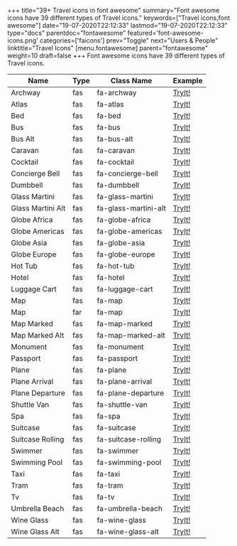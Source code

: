 +++
title="39+ Travel icons in font awesome"
summary="Font awesome icons have 39 different types of Travel icons."
keywords=["Travel icons,font awesome"]
date="19-07-2020T22:12:33"
lastmod="19-07-2020T22:12:33"
type="docs"
parentdoc="fontawesome"
featured='font-awesome-icons.png'
categories=['faicons']
prev="Toggle"
next="Users & People"
linktitle="Travel Icons"
[menu.fontawesome]
parent="fontawesome"
weight=10
draft=false
+++
Font awesome icons have 39 different types of Travel icons.<div class='table-responsive'><table class='table'><thead><tr><th>Name</th><th>Type</th><th>Class Name</th><th>Example</th></tr></thead><tbody><tr><td><i class="fas fa-archway"></i>Archway</td><td>fas</td><td>fa-archway</td><td><a href='https://www.angularjswiki.com/fontawesome/fa-archway/' target='_blank'>TryIt!</a></td></tr><tr><td><i class="fas fa-atlas"></i>Atlas</td><td>fas</td><td>fa-atlas</td><td><a href='https://www.angularjswiki.com/fontawesome/fa-atlas/' target='_blank'>TryIt!</a></td></tr><tr><td><i class="fas fa-bed"></i>Bed</td><td>fas</td><td>fa-bed</td><td><a href='https://www.angularjswiki.com/fontawesome/fa-bed/' target='_blank'>TryIt!</a></td></tr><tr><td><i class="fas fa-bus"></i>Bus</td><td>fas</td><td>fa-bus</td><td><a href='https://www.angularjswiki.com/fontawesome/fa-bus/' target='_blank'>TryIt!</a></td></tr><tr><td><i class="fas fa-bus-alt"></i>Bus Alt</td><td>fas</td><td>fa-bus-alt</td><td><a href='https://www.angularjswiki.com/fontawesome/fa-bus-alt/' target='_blank'>TryIt!</a></td></tr><tr><td><i class="fas fa-caravan"></i>Caravan</td><td>fas</td><td>fa-caravan</td><td><a href='https://www.angularjswiki.com/fontawesome/fa-caravan/' target='_blank'>TryIt!</a></td></tr><tr><td><i class="fas fa-cocktail"></i>Cocktail</td><td>fas</td><td>fa-cocktail</td><td><a href='https://www.angularjswiki.com/fontawesome/fa-cocktail/' target='_blank'>TryIt!</a></td></tr><tr><td><i class="fas fa-concierge-bell"></i>Concierge Bell</td><td>fas</td><td>fa-concierge-bell</td><td><a href='https://www.angularjswiki.com/fontawesome/fa-concierge-bell/' target='_blank'>TryIt!</a></td></tr><tr><td><i class="fas fa-dumbbell"></i>Dumbbell</td><td>fas</td><td>fa-dumbbell</td><td><a href='https://www.angularjswiki.com/fontawesome/fa-dumbbell/' target='_blank'>TryIt!</a></td></tr><tr><td><i class="fas fa-glass-martini"></i>Glass Martini</td><td>fas</td><td>fa-glass-martini</td><td><a href='https://www.angularjswiki.com/fontawesome/fa-glass-martini/' target='_blank'>TryIt!</a></td></tr><tr><td><i class="fas fa-glass-martini-alt"></i>Glass Martini Alt</td><td>fas</td><td>fa-glass-martini-alt</td><td><a href='https://www.angularjswiki.com/fontawesome/fa-glass-martini-alt/' target='_blank'>TryIt!</a></td></tr><tr><td><i class="fas fa-globe-africa"></i>Globe Africa</td><td>fas</td><td>fa-globe-africa</td><td><a href='https://www.angularjswiki.com/fontawesome/fa-globe-africa/' target='_blank'>TryIt!</a></td></tr><tr><td><i class="fas fa-globe-americas"></i>Globe Americas</td><td>fas</td><td>fa-globe-americas</td><td><a href='https://www.angularjswiki.com/fontawesome/fa-globe-americas/' target='_blank'>TryIt!</a></td></tr><tr><td><i class="fas fa-globe-asia"></i>Globe Asia</td><td>fas</td><td>fa-globe-asia</td><td><a href='https://www.angularjswiki.com/fontawesome/fa-globe-asia/' target='_blank'>TryIt!</a></td></tr><tr><td><i class="fas fa-globe-europe"></i>Globe Europe</td><td>fas</td><td>fa-globe-europe</td><td><a href='https://www.angularjswiki.com/fontawesome/fa-globe-europe/' target='_blank'>TryIt!</a></td></tr><tr><td><i class="fas fa-hot-tub"></i>Hot Tub</td><td>fas</td><td>fa-hot-tub</td><td><a href='https://www.angularjswiki.com/fontawesome/fa-hot-tub/' target='_blank'>TryIt!</a></td></tr><tr><td><i class="fas fa-hotel"></i>Hotel</td><td>fas</td><td>fa-hotel</td><td><a href='https://www.angularjswiki.com/fontawesome/fa-hotel/' target='_blank'>TryIt!</a></td></tr><tr><td><i class="fas fa-luggage-cart"></i>Luggage Cart</td><td>fas</td><td>fa-luggage-cart</td><td><a href='https://www.angularjswiki.com/fontawesome/fa-luggage-cart/' target='_blank'>TryIt!</a></td></tr><tr><td><i class="fas fa-map"></i>Map</td><td>fas</td><td>fa-map</td><td><a href='https://www.angularjswiki.com/fontawesome/fa-map/' target='_blank'>TryIt!</a></td></tr><tr><td><i class="far fa-map"></i>Map</td><td>far</td><td>fa-map</td><td><a href='https://www.angularjswiki.com/fontawesome/fa-map/' target='_blank'>TryIt!</a></td></tr><tr><td><i class="fas fa-map-marked"></i>Map Marked</td><td>fas</td><td>fa-map-marked</td><td><a href='https://www.angularjswiki.com/fontawesome/fa-map-marked/' target='_blank'>TryIt!</a></td></tr><tr><td><i class="fas fa-map-marked-alt"></i>Map Marked Alt</td><td>fas</td><td>fa-map-marked-alt</td><td><a href='https://www.angularjswiki.com/fontawesome/fa-map-marked-alt/' target='_blank'>TryIt!</a></td></tr><tr><td><i class="fas fa-monument"></i>Monument</td><td>fas</td><td>fa-monument</td><td><a href='https://www.angularjswiki.com/fontawesome/fa-monument/' target='_blank'>TryIt!</a></td></tr><tr><td><i class="fas fa-passport"></i>Passport</td><td>fas</td><td>fa-passport</td><td><a href='https://www.angularjswiki.com/fontawesome/fa-passport/' target='_blank'>TryIt!</a></td></tr><tr><td><i class="fas fa-plane"></i>Plane</td><td>fas</td><td>fa-plane</td><td><a href='https://www.angularjswiki.com/fontawesome/fa-plane/' target='_blank'>TryIt!</a></td></tr><tr><td><i class="fas fa-plane-arrival"></i>Plane Arrival</td><td>fas</td><td>fa-plane-arrival</td><td><a href='https://www.angularjswiki.com/fontawesome/fa-plane-arrival/' target='_blank'>TryIt!</a></td></tr><tr><td><i class="fas fa-plane-departure"></i>Plane Departure</td><td>fas</td><td>fa-plane-departure</td><td><a href='https://www.angularjswiki.com/fontawesome/fa-plane-departure/' target='_blank'>TryIt!</a></td></tr><tr><td><i class="fas fa-shuttle-van"></i>Shuttle Van</td><td>fas</td><td>fa-shuttle-van</td><td><a href='https://www.angularjswiki.com/fontawesome/fa-shuttle-van/' target='_blank'>TryIt!</a></td></tr><tr><td><i class="fas fa-spa"></i>Spa</td><td>fas</td><td>fa-spa</td><td><a href='https://www.angularjswiki.com/fontawesome/fa-spa/' target='_blank'>TryIt!</a></td></tr><tr><td><i class="fas fa-suitcase"></i>Suitcase</td><td>fas</td><td>fa-suitcase</td><td><a href='https://www.angularjswiki.com/fontawesome/fa-suitcase/' target='_blank'>TryIt!</a></td></tr><tr><td><i class="fas fa-suitcase-rolling"></i>Suitcase Rolling</td><td>fas</td><td>fa-suitcase-rolling</td><td><a href='https://www.angularjswiki.com/fontawesome/fa-suitcase-rolling/' target='_blank'>TryIt!</a></td></tr><tr><td><i class="fas fa-swimmer"></i>Swimmer</td><td>fas</td><td>fa-swimmer</td><td><a href='https://www.angularjswiki.com/fontawesome/fa-swimmer/' target='_blank'>TryIt!</a></td></tr><tr><td><i class="fas fa-swimming-pool"></i>Swimming Pool</td><td>fas</td><td>fa-swimming-pool</td><td><a href='https://www.angularjswiki.com/fontawesome/fa-swimming-pool/' target='_blank'>TryIt!</a></td></tr><tr><td><i class="fas fa-taxi"></i>Taxi</td><td>fas</td><td>fa-taxi</td><td><a href='https://www.angularjswiki.com/fontawesome/fa-taxi/' target='_blank'>TryIt!</a></td></tr><tr><td><i class="fas fa-tram"></i>Tram</td><td>fas</td><td>fa-tram</td><td><a href='https://www.angularjswiki.com/fontawesome/fa-tram/' target='_blank'>TryIt!</a></td></tr><tr><td><i class="fas fa-tv"></i>Tv</td><td>fas</td><td>fa-tv</td><td><a href='https://www.angularjswiki.com/fontawesome/fa-tv/' target='_blank'>TryIt!</a></td></tr><tr><td><i class="fas fa-umbrella-beach"></i>Umbrella Beach</td><td>fas</td><td>fa-umbrella-beach</td><td><a href='https://www.angularjswiki.com/fontawesome/fa-umbrella-beach/' target='_blank'>TryIt!</a></td></tr><tr><td><i class="fas fa-wine-glass"></i>Wine Glass</td><td>fas</td><td>fa-wine-glass</td><td><a href='https://www.angularjswiki.com/fontawesome/fa-wine-glass/' target='_blank'>TryIt!</a></td></tr><tr><td><i class="fas fa-wine-glass-alt"></i>Wine Glass Alt</td><td>fas</td><td>fa-wine-glass-alt</td><td><a href='https://www.angularjswiki.com/fontawesome/fa-wine-glass-alt/' target='_blank'>TryIt!</a></td></tr></tbody></table></div>
